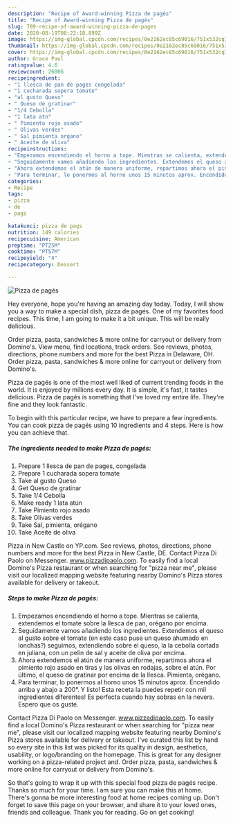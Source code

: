 ```yaml
---
description: "Recipe of Award-winning Pizza de pagés"
title: "Recipe of Award-winning Pizza de pagés"
slug: 789-recipe-of-award-winning-pizza-de-pages
date: 2020-08-19T08:22:18.899Z
image: https://img-global.cpcdn.com/recipes/0e2162ec85c69016/751x532cq70/pizza-de-pages-foto-principal.jpg
thumbnail: https://img-global.cpcdn.com/recipes/0e2162ec85c69016/751x532cq70/pizza-de-pages-foto-principal.jpg
cover: https://img-global.cpcdn.com/recipes/0e2162ec85c69016/751x532cq70/pizza-de-pages-foto-principal.jpg
author: Grace Paul
ratingvalue: 4.6
reviewcount: 26006
recipeingredient:
- "1 llesca de pan de pages congelada"
- "1 cucharada sopera tomate"
- "al gusto Queso"
- " Queso de gratinar"
- "1/4 Cebolla"
- "1 lata atn"
- " Pimiento rojo asado"
- " Olivas verdes"
- " Sal pimienta organo"
- " Aceite de oliva"
recipeinstructions:
- "Empezamos encendiendo el horno a tope. Mientras se calienta, extendemos el tomate sobre la llesca de pan, orégano por encima."
- "Seguidamente vamos añadiendo los ingredientes. Extendemos el queso al gusto sobre el tomate (en este caso puse un queso ahumado en lonchas?) seguimos, extendiendo sobre el queso, la la cebolla cortada en juliana, con un pelín de sal y aceite de oliva por encima."
- "Ahora extendemos el atún de manera uniforme, repartimos ahora el pimiento rojo asado en tiras y las olivas en rodajas, sobre el atún. Por último, el queso de gratinar por encima de la llesca. Pimienta, orégano."
- "Para terminar, lo ponermos al horno unos 15 minutos aprox. Encendido arriba y abajo a 200°. Y listo! Esta receta la puedes repetir con mil ingredientes diferentes! Es perfecta cuando hay sobras en la nevera. Espero que os guste."
categories:
- Recipe
tags:
- pizza
- de
- pags

katakunci: pizza de pags 
nutrition: 149 calories
recipecuisine: American
preptime: "PT25M"
cooktime: "PT57M"
recipeyield: "4"
recipecategory: Dessert

---
```



![Pizza de pagés](https://img-global.cpcdn.com/recipes/0e2162ec85c69016/751x532cq70/pizza-de-pages-foto-principal.jpg)

Hey everyone, hope you're having an amazing day today. Today, I will show you a way to make a special dish, pizza de pagés. One of my favorites food recipes. This time, I am going to make it a bit unique. This will be really delicious.

Order pizza, pasta, sandwiches &amp; more online for carryout or delivery from Domino&#39;s. View menu, find locations, track orders. See reviews, photos, directions, phone numbers and more for the best Pizza in Delaware, OH. Order pizza, pasta, sandwiches &amp; more online for carryout or delivery from Domino&#39;s.

Pizza de pagés is one of the most well liked of current trending foods in the world. It is enjoyed by millions every day. It is simple, it's fast, it tastes delicious. Pizza de pagés is something that I've loved my entire life. They're fine and they look fantastic.


To begin with this particular recipe, we have to prepare a few ingredients. You can cook pizza de pagés using 10 ingredients and 4 steps. Here is how you can achieve that.

<!--inarticleads1-->

##### The ingredients needed to make Pizza de pagés:

1. Prepare 1 llesca de pan de pages, congelada
1. Prepare 1 cucharada sopera tomate
1. Take al gusto Queso
1. Get  Queso de gratinar
1. Take 1/4 Cebolla
1. Make ready 1 lata atún
1. Take  Pimiento rojo asado
1. Take  Olivas verdes
1. Take  Sal, pimienta, orégano
1. Take  Aceite de oliva


Pizza in New Castle on YP.com. See reviews, photos, directions, phone numbers and more for the best Pizza in New Castle, DE. Contact Pizza Di Paolo on Messenger. www.pizzadipaolo.com. To easily find a local Domino&#39;s Pizza restaurant or when searching for &#34;pizza near me&#34;, please visit our localized mapping website featuring nearby Domino&#39;s Pizza stores available for delivery or takeout. 

<!--inarticleads2-->

##### Steps to make Pizza de pagés:

1. Empezamos encendiendo el horno a tope. Mientras se calienta, extendemos el tomate sobre la llesca de pan, orégano por encima.
1. Seguidamente vamos añadiendo los ingredientes. Extendemos el queso al gusto sobre el tomate (en este caso puse un queso ahumado en lonchas?) seguimos, extendiendo sobre el queso, la la cebolla cortada en juliana, con un pelín de sal y aceite de oliva por encima.
1. Ahora extendemos el atún de manera uniforme, repartimos ahora el pimiento rojo asado en tiras y las olivas en rodajas, sobre el atún. Por último, el queso de gratinar por encima de la llesca. Pimienta, orégano.
1. Para terminar, lo ponermos al horno unos 15 minutos aprox. Encendido arriba y abajo a 200°. Y listo! Esta receta la puedes repetir con mil ingredientes diferentes! Es perfecta cuando hay sobras en la nevera. Espero que os guste.


Contact Pizza Di Paolo on Messenger. www.pizzadipaolo.com. To easily find a local Domino&#39;s Pizza restaurant or when searching for &#34;pizza near me&#34;, please visit our localized mapping website featuring nearby Domino&#39;s Pizza stores available for delivery or takeout. I&#39;ve curated this list by hand so every site in this list was picked for its quality in design, aesthetics, usability, or logo/branding on the homepage. This is great for any designer working on a pizza-related project and. Order pizza, pasta, sandwiches &amp; more online for carryout or delivery from Domino&#39;s. 

So that's going to wrap it up with this special food pizza de pagés recipe. Thanks so much for your time. I am sure you can make this at home. There's gonna be more interesting food at home recipes coming up. Don't forget to save this page on your browser, and share it to your loved ones, friends and colleague. Thank you for reading. Go on get cooking!

